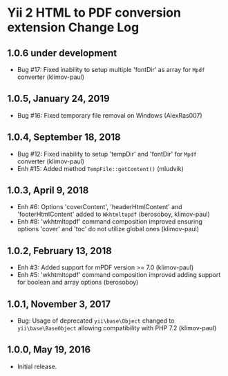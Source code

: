 Yii 2 HTML to PDF conversion extension Change Log
=================================================

1.0.6 under development
-----------------------

- Bug #17: Fixed inability to setup multiple 'fontDir' as array for `Mpdf` converter (klimov-paul)


1.0.5, January 24, 2019
-----------------------

- Bug #16: Fixed temporary file removal on Windows (AlexRas007)


1.0.4, September 18, 2018
-------------------------

- Bug #12: Fixed inability to setup 'tempDir' and 'fontDir' for `Mpdf` converter (klimov-paul)
- Enh #15: Added method `TempFile::getContent()` (mludvik)


1.0.3, April 9, 2018
--------------------

- Enh #6: Options 'coverContent', 'headerHtmlContent' and 'footerHtmlContent' added to `Wkhtmltopdf` (berosoboy, klimov-paul)
- Enh #8: 'wkhtmltopdf' command composition improved ensuring options 'cover' and 'toc' do not utilize global ones (klimov-paul)


1.0.2, February 13, 2018
------------------------

- Enh #3: Added support for mPDF version >= 7.0 (klimov-paul)
- Enh #5: 'wkhtmltopdf' command composition improved adding support for boolean and array options (berosoboy)


1.0.1, November 3, 2017
-----------------------

- Bug: Usage of deprecated `yii\base\Object` changed to `yii\base\BaseObject` allowing compatibility with PHP 7.2 (klimov-paul)


1.0.0, May 19, 2016
-------------------

- Initial release.
